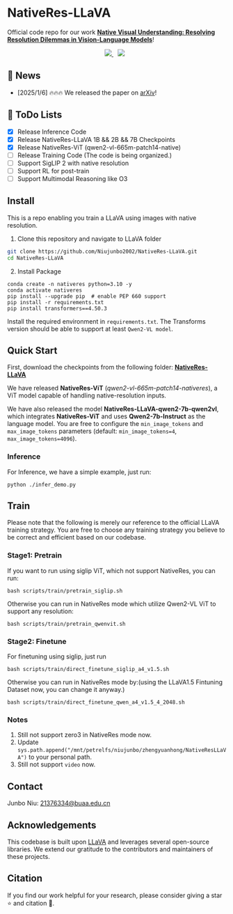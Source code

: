 # NativeRes-LLaVA
Official code repo for our work [**Native Visual Understanding: Resolving Resolution Dilemmas in Vision-Language Models**](https://github.com/Niujunbo2002/NativeRes-LLaVA#)!

<p align="center">
  <a href="https://arxiv.org/abs/2501.05510" style="margin-right: 10px;"> 
    <img src="https://img.shields.io/badge/arXiv-2501.05510-b31b1b.svg?logo=arXiv">
  </a>
  <a href="https://huggingface.co/collections/Niujunbo2002/nativeres-llava-682d6f2f94ed89a9b2b71cb1" style="margin-right: 10px;"> 
    <img src="https://img.shields.io/badge/🤗%20Hugging%20Face-Model-ffd21e">
  </a>
</p>

## 📰 News
- [2025/1/6] 🔥🔥🔥 We released the paper on [arXiv](https://github.com/Niujunbo2002/NativeRes-LLaVA#)!

## 📌 ToDo Lists
- [x] Release Inference Code
- [x] Release NativeRes-LLaVA 1B && 2B && 7B Checkpoints
- [x] Release NativeRes-ViT (qwen2-vl-665m-patch14-native)
- [ ] Release Training Code (The code is being organized.)
- [ ] Support SigLIP 2 with native resolution
- [ ] Support RL for post-train
- [ ] Support Multimodal Reasoning like O3

## Install

This is a repo enabling you train a LLaVA using images with native resolution.

1. Clone this repository and navigate to LLaVA folder

```bash
git clone https://github.com/Niujunbo2002/NativeRes-LLaVA.git
cd NativeRes-LLaVA
```

2. Install Package

```Shell
conda create -n nativeres python=3.10 -y
conda activate nativeres
pip install --upgrade pip  # enable PEP 660 support
pip install -r requirements.txt
pip install transformers==4.50.3
```

Install the required environment in `requirements.txt`. The Transforms version should be able to support at least `Qwen2-VL model`.

## Quick Start

First, download the checkpoints from the following folder: [**NativeRes-LLaVA**](https://huggingface.co/collections/Niujunbo2002/nativeres-llava-682d6f2f94ed89a9b2b71cb1#)

We have released **NativeRes-ViT** (*qwen2-vl-665m-patch14-nativeres*), a ViT model capable of handling native-resolution inputs.

We have also released the model **NativeRes-LLaVA-qwen2-7b-qwen2vl**, which integrates **NativeRes-ViT** and uses **Qwen2-7b-Instruct** as the language model. You are free to configure the `min_image_tokens` and `max_image_tokens` parameters (default: `min_image_tokens=4`, `max_image_tokens=4096`).

### Inference

For Inference, we have a simple example, just run:

```
python ./infer_demo.py
```

## Train
Please note that the following is merely our reference to the official LLaVA training strategy. You are free to choose any training strategy you believe to be correct and efficient based on our codebase.

### Stage1: Pretrain

If you want to run using siglip ViT, which not support NativeRes, you can run:

```
bash scripts/train/pretrain_siglip.sh
```

Otherwise you can run in NativeRes mode which utilize Qwen2-VL ViT to support any resolution:

```
bash scripts/train/pretrain_qwenvit.sh
```

### Stage2: Finetune

For finetuning using siglip, just run

```
bash scripts/train/direct_finetune_siglip_a4_v1.5.sh
```

Otherwise you can run in NativeRes mode by:(using the LLaVA1.5 Fintuning Dataset now, you can change it anyway.)

```
bash scripts/train/direct_finetune_qwen_a4_v1.5_4_2048.sh
```

### Notes

1. Still not support zero3 in NativeRes mode now.
2. Update `sys.path.append("/mnt/petrelfs/niujunbo/zhengyuanhong/NativeResLLaVA")` to your personal path.
3. Still not support `video` now.



## Contact
Junbo Niu: 21376334@buaa.edu.cn


## Acknowledgements
This codebase is built upon [LLaVA](https://github.com/haotian-liu/LLaVA) and leverages several open-source libraries. We extend our gratitude to the contributors and maintainers of these projects.


## Citation
If you find our work helpful for your research, please consider giving a star ⭐ and citation 📝.
```bibtex

```
